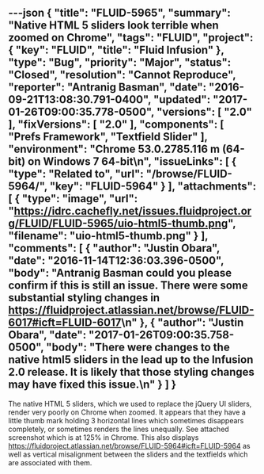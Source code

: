 ---json
{
  "title": "FLUID-5965",
  "summary": "Native HTML 5 sliders look terrible when zoomed on Chrome",
  "tags": "FLUID",
  "project": {
    "key": "FLUID",
    "title": "Fluid Infusion"
  },
  "type": "Bug",
  "priority": "Major",
  "status": "Closed",
  "resolution": "Cannot Reproduce",
  "reporter": "Antranig Basman",
  "date": "2016-09-21T13:08:30.791-0400",
  "updated": "2017-01-26T09:00:35.778-0500",
  "versions": [
    "2.0"
  ],
  "fixVersions": [
    "2.0"
  ],
  "components": [
    "Prefs Framework",
    "Textfield Slider"
  ],
  "environment": "Chrome 53.0.2785.116 m (64-bit) on Windows 7 64-bit\n",
  "issueLinks": [
    {
      "type": "Related to",
      "url": "/browse/FLUID-5964/",
      "key": "FLUID-5964"
    }
  ],
  "attachments": [
    {
      "type": "image",
      "url": "https://idrc.cachefly.net/issues.fluidproject.org/FLUID/FLUID-5965/uio-html5-thumb.png",
      "filename": "uio-html5-thumb.png"
    }
  ],
  "comments": [
    {
      "author": "Justin Obara",
      "date": "2016-11-14T12:36:03.396-0500",
      "body": "Antranig Basman could you please confirm if this is still an issue. There were some substantial styling changes in <https://fluidproject.atlassian.net/browse/FLUID-6017#icft=FLUID-6017>\n"
    },
    {
      "author": "Justin Obara",
      "date": "2017-01-26T09:00:35.758-0500",
      "body": "There were changes to the native html5 sliders in the lead up to the Infusion 2.0 release. It is likely that those styling changes may have fixed this issue.\n"
    }
  ]
}
---
The native HTML 5 sliders, which we used to replace the jQuery UI sliders, render very poorly on Chrome when zoomed. It appears that they have a little thumb mark holding 3 horizontal lines which sometimes disappears completely, or sometimes renders the lines unequally. See attached screenshot which is at 125% in Chrome. This also displays <https://fluidproject.atlassian.net/browse/FLUID-5964#icft=FLUID-5964> as well as vertical misalignment between the sliders and the textfields which are associated with them.

        